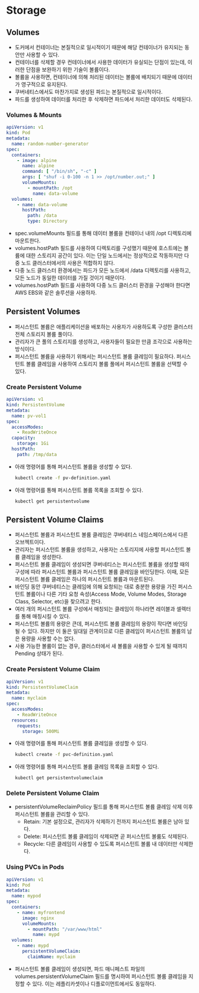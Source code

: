 # Storage

## Volumes

- 도커에서 컨테이너는 본질적으로 일시적이기 때문에 해당 컨테이너가 유지되는 동안만 사용할 수 있다.
- 컨테이너를 삭제할 경우 컨테이너에서 사용한 데이터가 유실되는 단점이 있는데, 이러한 단점을 보완하기 위한 기술이 볼륨이다.
- 볼륨을 사용하면, 컨테이너에 의해 처리된 데이터는 볼륨에 배치되기 때문에 데이터가 영구적으로 유지된다.
- 쿠버네티스에서도 마찬가지로 생성된 파드는 본질적으로 일시적이다.
- 파드를 생성하여 데이터를 처리한 후 삭제하면 파드에서 처리한 데이터도 삭제된다.

### Volumes & Mounts

```yaml
apiVersion: v1
kind: Pod
metadata:
  name: random-number-generator
spec:
  containers:
    - image: alpine
      name: alpine
      command: [ "/bin/sh", "-c" ]
      args: [ "shuf -i 0-100 -n 1 >> /opt/number.out;" ]
      volumeMounts:
        - mountPath: /opt
          name: data-volume
  volumes:
    - name: data-volume
      hostPath:
        path: /data
        type: Directory
```

- spec.volumeMounts 필드를 통해 데이터 볼륨을 컨테이너 내의 /opt 디렉토리에 마운트한다.
- volumes.hostPath 필드를 사용하여 디렉토리를 구성했기 때문에 호스트에는 볼륨에 대한 스토리지 공간이 있다. 이는 단일 노드에서는 정상적으로 작동하지만 다중 노드 클러스터에서의 사용은 적합하지 않다.
- 다중 노드 클러스터 환경에서는 파드가 모든 노드에서 /data 디렉토리를 사용하고, 모든 노드가 동일한 데이터를 가질 것이기 때문이다.
- volumes.hostPath 필드를 사용하여 다중 노드 클러스터 환경을 구성해야 한다면 AWS EBS와 같은 솔루션을 사용하자.

## Persistent Volumes

- 퍼시스턴트 볼륨은 애플리케이션을 배포하는 사용자가 사용하도록 구성한 클러스터 전체 스토리지 볼륨 풀이다.
- 관리자가 큰 풀의 스토리지를 생성하고, 사용자들이 필요한 만큼 조각으로 사용하는 방식이다.
- 퍼시스턴트 볼륨을 사용하기 위해서는 퍼시스턴트 볼륨 클레임이 필요하다. 퍼시스턴트 볼륨 클레임을 사용하여 스토리지 볼륨 풀에서 퍼시스턴트 볼륨을 선택할 수 있다.

### Create Persistent Volume

```yaml
apiVersion: v1
kind: PersistentVolume
metadata:
  name: pv-vol1
spec:
  accessModes:
    - ReadWriteOnce
  capacity:
    storage: 1Gi
  hostPath:
    path: /tmp/data
```

- 아래 명령어를 통해 퍼시스턴트 볼륨을 생성할 수 있다.
  ```bash
  kubectl create -f pv-definition.yaml
  ```
- 아래 명령어를 통해 퍼시스턴트 볼륨 목록을 조회할 수 있다.
  ```bash
  kubectl get persistentvolume
  ```

## Persistent Volume Claims

- 퍼시스턴트 볼륨과 퍼시스턴트 볼륨 클레임은 쿠버네티스 네임스페이스에서 다른 오브젝트이다.
- 관리자는 퍼시스턴트 볼륨을 생성하고, 사용자는 스토리지에 사용할 퍼시스턴트 볼륨 클레임을 생성한다.
- 퍼시스턴트 볼륨 클레임이 생성되면 쿠버네티스는 퍼시스턴트 볼륨을 생성할 때의 구성에 따라 퍼시스턴트 볼륨과 퍼시스턴트 볼륨 클레임을 바인딩한다. 이때, 모든 퍼시스턴트 볼륨 클레임은 하나의 퍼시스턴트 볼륨과
  마운트된다.
- 바인딩 동안 쿠버네티스는 클레임에 의해 요청되는 대로 충분한 용량을 가진 퍼시스턴트 볼륨이나 다른 기타 요청 속성(Access Mode, Volume Modes, Storage Class, Selector,
  etc)을 찾으려고 한다.
- 여러 개의 퍼시스턴트 볼륨 구성에서 매칭되는 클레임이 하나라면 레이블과 셀렉터를 통해 매칭시킬 수 있다.
- 퍼시스턴트 볼륨의 용량은 큰데, 퍼시스턴트 볼륨 클레임의 용량이 작다면 바인딩 될 수 있다. 하지만 이 둘은 일대일 관계이므로 다른 클레임이 퍼시스턴트 볼륨의 남은 용량을 사용할 수는 없다.
- 사용 가능한 볼륨이 없는 경우, 클러스터에서 새 볼륨을 사용할 수 있게 될 때까지 Pending 상태가 된다.

### Create Persistent Volume Claim

```yaml
apiVersion: v1
kind: PersistentVolumeClaim
metadata:
  name: myclaim
spec:
  accessModes:
    - ReadWriteOnce
  resources:
    requests:
      storage: 500Mi
```

- 아래 명령어를 통해 퍼시스턴트 볼륨 클레임을 생성할 수 있다.
  ```bash
  kubectl create -f pvc-definition.yaml
  ```
- 아래 명령어를 통해 퍼시스턴트 볼륨 클레임 목록을 조회할 수 있다.
  ```bash
  kubectl get persistentvolumeclaim
  ```

### Delete Persistent Volume Claim

- persistentVolumeReclaimPolicy 필드를 통해 퍼시스턴트 볼륨 클레임 삭제 이후 퍼시스턴트 볼륨을 관리할 수 있다.
  - Retain: 기본 설정으로, 관리자가 삭제하기 전까지 퍼시스턴트 볼륨은 남아 있다.
  - Delete: 퍼시스턴트 볼륨 클레임이 삭제되면 곧 퍼시스턴트 볼륨도 삭제된다.
  - Recycle: 다른 클레임이 사용할 수 있도록 퍼시스턴트 볼륨 내 데이터만 삭제한다.

### Using PVCs in Pods

```yaml
apiVersion: v1
kind: Pod
metadata:
  name: mypod
spec:
  containers:
    - name: myfrontend
      image: nginx
      volumeMounts:
        - mountPath: "/var/www/html"
          name: mypd
  volumes:
    - name: mypd
      persistentVolumeClaim:
        claimName: myclaim
```

- 퍼시스턴트 볼륨 클레임이 생성되면, 파드 매니페스트 파일의 volumes.persistentVolumeClaim 필드를 명시하여 퍼시스턴트 볼륨 클레임을 지정할 수 있다. 이는 레플리카셋이나 디플로이먼트에서도
  동일하다.
